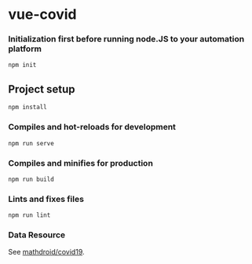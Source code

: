 # vue-covid

### Initialization first before running node.JS to your automation platform
```
npm init
```

## Project setup
```
npm install
```

### Compiles and hot-reloads for development
```
npm run serve
```

### Compiles and minifies for production
```
npm run build
```

### Lints and fixes files
```
npm run lint
```

### Data Resource
See [mathdroid/covid19](https://covid19.mathdro.id).

